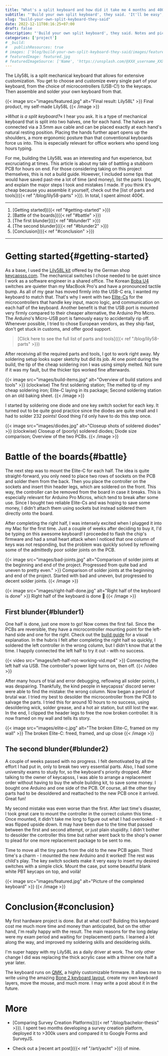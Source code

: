 ```yaml
---
title: "What's a split keyboard and how did it take me 4 months and 400€ to build one?"
subtitle: "'Build your own split keyboard', they said. 'It'll be easy', they said."
slug: "build-your-own-split-keyboard-they-said"
date: 2022-12-11T08:16:25+07:00
draft: false
description: "'Build your own split keyboard', they said. Notes and pictures of my journey towards awesome ergonomic typing."
categories: ['project']
# _build:
#   publishResources: true
# images: ['blog/build-your-own-split-keyboard-they-said/images/featured.jpg']
# featuredImage: featured.jpg
# featuredImageSource: ['Name', 'https://unsplash.com/@XXX_username_XXX?utm_source=unsplash&utm_medium=referral&utm_content=creditCopyText']
---
```


The Lily58L is a split mechanical keyboard that allows for extensive customization. You get to choose and customize every single part of your keyboard, from the choice of microcontrollers (USB-C!) to the keycaps. Then assemble and solder your own keyboard from that. 

{{< image src="images/featured.jpg" alt="Final result: Lily58L" >}}
Final product, my self-made Lily58L
{{< /image >}}

»*What is a split keyboard?*« I hear you ask. It is a type of mechanical keyboard that is split into two halves, one for each hand. The halves are connected via a 3.5mm aux cable and can be placed exactly at each hand's natural resting position. Placing the hands further apart opens up the shoulders, a more ergonomic posture than that conventional keyboards force us into. This is especially relevant for office workers who spend long hours typing.

For me, building the Lily58L was an interesting and fun experience, but excruciating at times. This article is about my tale of battling a stubborn PCB for hours on end. For those considering taking on this project themselves, this is not a build guide. However, I included some tips that would have saved past-me a lot of time (and money), list the parts I bought, and explain the major steps I took and mistakes I made. If you think it's cheap because you assemble it yourself, check out the [list of parts and tools]({{< ref "/blog/lily58-parts" >}}). In total, I spent almost 400€.

---
1. [Getting started]({{< ref "#getting-started" >}})
2. [Battle of the boards]({{< ref "#battle" >}})
3. [The first blunder]({{< ref "#blunder1" >}})
4. [The second blunder]({{< ref "#blunder2" >}})
5. [Conclusion]({{< ref "#conclusion" >}})
---

# Getting started{#getting-started}

As a base, I used the [Lily58L kit](https://keycapsss.com/keyboard-parts/pcbs/71/lily58l-split-keyboard-pcb) offered by the German shop [keycapsss.com](https://keycapsss.com). The mechanical switches I chose needed to be quiet since I work as a software engineer in a shared office. The Korean [Boba U4](https://splitkb.com/collections/switches-and-keycaps/products/gazzew-boba-u4-silent-tactile-switch?variant=32967114063949) switches are quieter than my MacBook Pro's and have a pronounced tactile bump. As all of my gear has moved firmly into the USB-C era, I wanted my keyboard to match that. That's why I went with two [Elite-Cs](https://kriscables.com/product/elite-c-pcb-v4-microcontroller/) for the microcontrollers that handle key input, macro logic, and communication on each half of the keyboard. Another benefit is that the USB port is mounted very firmly compared to their cheaper alternative, the Arduino Pro Micro. The Arduino's Micro-USB port is famously easy to accidentally rip off. Whenever possible, I tried to chose European vendors, as they ship fast, don't get stuck in customs, and offer good support. 

> [Click here to see the full list of parts and tools]({{< ref "/blog/lily58-parts" >}})

After receiving all the required parts and tools, I got to work right away. My soldering setup looks super sketchy but did its job. At one point during the build, the tip of the cheap soldering iron I was using simply melted. Not sure if it was my fault, but the thicker tips worked fine afterwards. 

{{< image src="images/build-items.jpg" alt="Overview of build stations and tools" >}}
(clockwise) The first soldering station; The melted tip of my cheap soldering iron; Elite-C laying in its package; Second soldering station on an old baking sheet.
{{< /image >}}

I started by soldering one diode and one key switch socket for each key. It turned out to be quite good practice since the diodes are quite small and I had to solder 232 points! Good thing I'd only have to do this step once.

{{< image src="images/diodes.jpg" alt="Closeup shots of soldered diodes" >}}
(clockwise) Closeup of (poorly) soldered diodes; Diode size comparison; Overview of the two PCBs.
{{< /image >}}


# Battle of the boards{#battle}

The next step was to mount the Elite-C for each half. The idea is quite straight-forward, you only need to place two rows of sockets on the PCB and solder them from the back. Then you place the controller on the sockets and insert thin header legs, which are soldered on the front. This way, the controller can be removed from the board in case it breaks. This is especially relevant for Arduino Pro Micros, which tend to break after some use. Since I bought two reliable Elite-Cs and was hoping to save some money, I didn't attach them using sockets but instead soldered them directly onto the board.

After completing the right half, I was intensely excited when I plugged it into my Mac for the first time. Just a couple of weeks after deciding to buy it, I'd be typing on this awesome keyboard! I proceeded to flash the chip's firmware and had a small heart attack when I noticed that one column of keys was not responding, but the problem was quickly solved by reflowing some of the admittedly poor solder joints on the PCB.

{{< image src="images/bad-joints.jpg" alt="Comparison of solder joints at the beginning and end of the project. Progressed from quite bad and uneven to pretty even." >}}
Comparison of solder joints at the beginning and end of the project. Started with bad and uneven, but progressed to decent solder joints.
{{< /image >}}

{{< image src="images/right-half-done.jpg" alt="Right half of the keyboard is done" >}}
Right half of the keyboard is done 🎉
{{< /image >}}


## First blunder{#blunder1}

One half is done, just one more to go! Now comes the first fail. Since the PCBs are reversible, they have a microcontroller mounting point for the left-hand side and one for the right. Check out the [build guide](https://keycapsss.com/help/lily58l/buildguide_en#install-pro-micro-with-sockets) for a visual explanation. In the hubris I felt after completing the right half so quickly, I soldered the left controller in the wrong column, but I didn't know that at the time. I happily connected the left half to try it out - with no success.

{{< video src="images/left-half-not-working-vid.mp4" >}}
  Connecting the left half via USB. The controller's power light turns on, then off.
{{< /video >}}

After many hours of trial and error debugging, reflowing all solder points, I was despairing. Thankfully, the kind people in keycapsss' discord server were able to find the mistake: the wrong column. Now began a period of brutal war. I tried my best to desolder the microcontroller from the PCB to salvage the parts. I tried this for around 10 hours to no success, using desoldering wick, solder grease, and a hot air station, but still lost the war. In the end, I clipped the header legs to free the now broken controller. It is now framed on my wall and tells its story.

{{< image src="images/elite-c.jpg" alt="The broken Elite-C, framed on my wall" >}}
The broken Elite-C: freed, framed, and up close
{{< /image >}}


## The second blunder{#blunder2}

A couple of weeks passed with no progress. I felt demotivated by all the effort I had put in, only to break two very essential parts. Also, I had some university exams to study for, so the keyboard's priority dropped. After talking to the owner of keycapsss, I was able to arrange a replacement order without having to buy the whole building kit, to save some money. I bought one Arduino and one side of the PCB. Of course, all the other tiny parts had to be desoldered and reattached to the new PCB once it arrived. Great fun!

My second mistake was even worse than the first. After last time's disaster, I took great care to mount the controller in the correct column this time. Once mounted, it didn't take me long to figure out what I had overlooked - it was flipped upside down. It may have been due to the time that passed between the first and second attempt, or just plain stupidity. I didn't bother to desolder the controller this time but rather went back to the shop's owner to plead for one more replacement package to be sent to me. 

Time to move all the tiny parts from the old to the new PCB again. Third time's a charm - I mounted the new Arduino and it worked! The rest was child's play. The key switch sockets make it very easy to insert my desired switches with a simple click. Mount the case, put some beautiful blank white PBT keycaps on top, and voilà!

{{< image src="images/featured.jpg" alt="Picture of the completed keyboard" >}}
{{< /image >}}


# Conclusion{#conclusion}

My first hardware project is done. But at what cost? Building this keyboard cost me much more time and money than anticipated, but on the other hand, I'm really happy with the result. The main reasons for the long delay were my exam period and waiting for (replacement) parts. I learned a lot along the way, and improved my soldering skills and desoldering skills. 

I'm super happy with my Lily58L as a daily driver at work. The only other change I did was replacing the thick acrylic case with a thinner one half a year later.

The keyboard runs on [QMK](https://docs.qmk.fm/#/newbs), a highly customizable firmware. It allows me to write using the amazing [Bone 2 keyboard layout](https://neo-layout.org/Layouts/bone/), create my own keyboard layers, move the mouse, and much more. I may write a post about it in the future.

# More
- [Comparing Survey Creation Platforms]({{< ref "/blog/bachelor-thesis" >}}). I spent two months developing a survey creation platform, deployed it to >300k users and compared it to Google Forms and SurveyJS.

- Check out a [recent art post]({{< ref "/art/yacht" >}}) of mine.